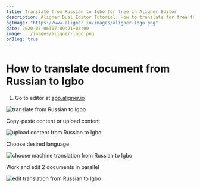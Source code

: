 ```yaml
---
title: Translate from Russian to Igbo for free in Aligner Editor
description: Aligner Dual Editor Tutorial. How to translate for free from Russian to Igbo. Aligner is multilingual document management platform. 
ogImage: "https://www.aligner.io/images/aligner-logo.png"
date: 2020-05-06T07:09:21+03:00
image: ../images/aligner-logo.png
onBlog: true
---
```


# How to translate document from Russian to Igbo

1. Go to editor at [app.aligner.io](https://app.aligner.io "Aligner App web page")

![translate from Russian to Igbo](../aligner-blank-editor.png "translate from Russian to Igbo")

Copy-paste content or upload content

![upload content from Russian to Igbo](../aligner-uploaded-document.png "upload content from Russian to Igbo")

Choose desired language

![choose machine translation from Russian to Igbo](../aligner-language-dropdown.png "choose machine translation from Russian to Igbo")

Work and edit 2 documents in parallel

![edit translation from Russian to Igbo](../aligner-double-sitded-editor.png "edit translation from Russian to Igbo")

